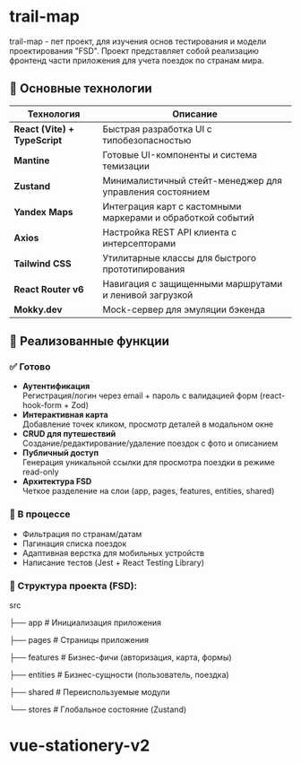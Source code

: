 # trail-map

trail-map - пет проект, для изучения основ тестирования и модели проектирования "FSD". Проект представляет собой реализацию фронтенд части приложения для учета поездок по странам мира. 

## 🚀 Основные технологии

| Технология | Описание |
|------------|-----------|
| **React (Vite) + TypeScript** | Быстрая разработка UI с типобезопасностью |
| **Mantine** | Готовые UI-компоненты и система темизации |
| **Zustand** | Минималистичный стейт-менеджер для управления состоянием |
| **Yandex Maps** | Интеграция карт с кастомными маркерами и обработкой событий |
| **Axios** | Настройка REST API клиента с интерсепторами |
| **Tailwind CSS** | Утилитарные классы для быстрого прототипирования |
| **React Router v6** | Навигация с защищенными маршрутами и ленивой загрузкой |
| **Mokky.dev** | Mock-сервер для эмуляции бэкенда |

## 🎯 Реализованные функции

### ✅ Готово
- **Аутентификация**  
  Регистрация/логин через email + пароль с валидацией форм (react-hook-form + Zod)
- **Интерактивная карта**  
  Добавление точек кликом, просмотр деталей в модальном окне
- **CRUD для путешествий**  
  Создание/редактирование/удаление поездок с фото и описанием
- **Публичный доступ**  
  Генерация уникальной ссылки для просмотра поездки в режиме read-only
- **Архитектура FSD**  
  Четкое разделение на слои (app, pages, features, entities, shared)

### 🚧 В процессе
- Фильтрация по странам/датам
- Пагинация списка поездок
- Адаптивная верстка для мобильных устройств
- Написание тестов (Jest + React Testing Library)

### 📂 Структура проекта (FSD):
src

├── app               # Инициализация приложения

├── pages             # Страницы приложения

├── features          # Бизнес-фичи (авторизация, карта, формы)

├── entities          # Бизнес-сущности (пользователь, поездка)

├── shared            # Переиспользуемые модули

└── stores            # Глобальное состояние (Zustand)
# vue-stationery-v2
